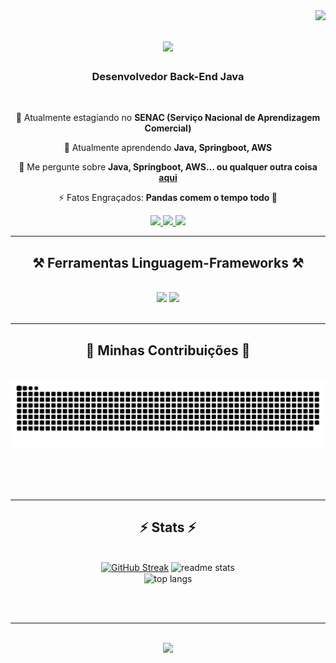 <img align="right" src="https://visitor-badge.laobi.icu/badge?page_id=eykemesquita.eykemesquita" />

<h1 align="center">
    <img src="https://readme-typing-svg.herokuapp.com/?font=Righteous&size=35&center=true&vCenter=true&width=500&height=70&duration=4000&lines=Eae+Belezinha!+👋;+Me+chamo+Eyke+Mesquita!;" />
</h1>

<h3 align="center">Desenvolvedor Back-End Java</h3>

<br/>

<div align="center">
 
 🔭 Atualmente estagiando no **SENAC (Serviço Nacional de Aprendizagem Comercial)**
 
 🌱 Atualmente aprendendo **Java, Springboot, AWS**

💬 Me pergunte sobre **Java, Springboot, AWS... ou qualquer outra coisa [aqui](https://github.com/eykemesquita/eykemesquita/issues)**

⚡ Fatos Engraçados: **Pandas comem o tempo todo :panda_face:**

 </div>
 
<div align="center"> 
  <a href="mailto:eyke1313@gmail.com">
    <img src="https://img.shields.io/badge/Gmail-333333?style=for-the-badge&logo=gmail&logoColor=red" />
  </a>
  <a href="https://www.linkedin.com/in/eykemesquita/" target="_blank">
    <img src="https://img.shields.io/badge/LinkedIn-0077B5?style=for-the-badge&logo=linkedin&logoColor=white"/>
  </a>
  <a href="SITE DO PORTIFÓLIO">
     <img src="https://img.shields.io/badge/Portfolio-FF5722?style=for-the-badge&logo=todoist&logoColor=white"/>
  </a>
</div>

 <hr/>
 
<h2 align="center">⚒️ Ferramentas Linguagem-Frameworks ⚒️</h2>
<br/>
<div align="center">
    <img src="https://skillicons.dev/icons?i=java,spring,html,css,angular,bootstrap,react" />
    <img src="https://skillicons.dev/icons?i=eclipse,vscode,idea,git,github,mongodb,docker,mysql,firebase,postgres,aws" /><br>
</div>

<br/>
<hr/>

<div align="center">
  <h2>🐍 Minhas Contribuições 🐍</h2>
  <br>
  <img alt="snake eating my contributions" src="https://raw.githubusercontent.com/eykemesquita/eykemesquita/output/github-contribution-grid-snake.svg" />
  
  <br/><br/><br/>
</div>

<hr/>

<h2 align="center">⚡ Stats ⚡</h2>
<br>
<div align=center>
<a href="https://git.io/streak-stats"><img src="https://github-readme-streak-stats-amber-seven.vercel.app?user=eykemesquita&theme=react&border_radius=10" alt="GitHub Streak" /></a>
<img width=390 src="https://github-readme-stats.vercel.app/api?username=eykemesquita&count_private=true&show_icons=true&theme=react&rank_icon=github&border_radius=10" alt="readme stats" />
<br/>
 <img width=325 align="center" src="https://github-readme-stats.vercel.app/api/top-langs/?username=eykemesquita&langs_count=8&layout=compact&theme=react&border_radius=10&size_weight=0.5&count_weight=0.5&exclude_repo=github-readme-stats" alt="top langs" />
</div>

<br/><br/>
<hr/>

<br/>

<div align="center">
<img src="https://readme-typing-svg.herokuapp.com/?font=Righteous&size=35&center=true&vCenter=true&width=500&height=70&duration=4000&lines=Obrigado+Pela+Visita+✌️;+Fale+Comigo+No+LinkedIn!;+Sempre+Disposto+A+Colaborar!;" />
</div>

<br/>

